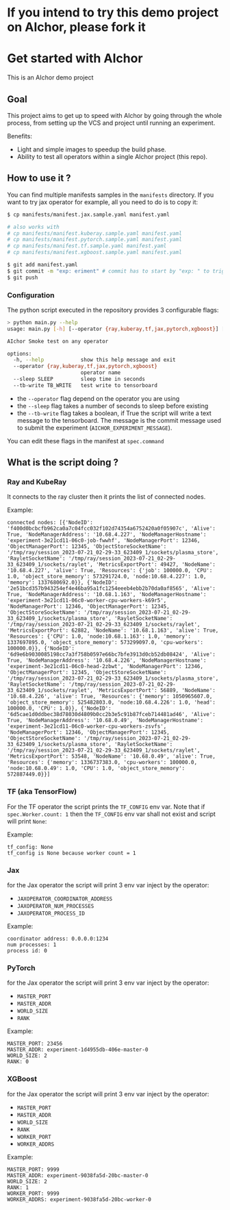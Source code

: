 # If you intend to try this demo project on AIchor, please  fork it  
  
# Get started with AIchor  
 
This is an AIchor demo project 

## Goal

This project aims to get up to speed with AIchor by going through the whole process, from setting up the VCS and project until running an experiment.

Benefits:
- Light and simple images to speedup the build phase.
- Ability to test all operators within a single AIchor project (this repo).

## How to use it ?

You can find multiple manifests samples in the `manifests` directory. If you want to try jax operator for example, all you need to do is to copy it:

```bash
$ cp manifests/manifest.jax.sample.yaml manifest.yaml

# also works with
# cp manifests/manifest.kuberay.sample.yaml manifest.yaml
# cp manifests/manifest.pytorch.sample.yaml manifest.yaml
# cp manifests/manifest.tf.sample.yaml manifest.yaml
# cp manifests/manifest.xgboost.sample.yaml manifest.yaml

$ git add manifest.yaml
$ git commit -m "exp: eriment" # commit has to start by "exp: " to trigger experiment
$ git push
```


### Configuration

The python script executed in the repository provides 3 configurable flags:

```bash
> python main.py --help
usage: main.py [-h] [--operator {ray,kuberay,tf,jax,pytorch,xgboost}] [--sleep SLEEP] [--tb-write TB_WRITE]

AIchor Smoke test on any operator

options:
  -h, --help            show this help message and exit
  --operator {ray,kuberay,tf,jax,pytorch,xgboost}
                        operator name
  --sleep SLEEP         sleep time in seconds
  --tb-write TB_WRITE   test write to tensorboard
```

- the `--operator` flag depend on the operator you are using
- the `--sleep` flag takes a number of seconds to sleep before existing
- the `--tb-write` flag takes a boolean, if True the script will write a text message to the tensorboard. The message is the commit message used to submit the experiment (`AICHOR_EXPERIMENT_MESSAGE`).

You can edit these flags in the manifest at `spec.command`

## What is the script doing ?

### Ray and KubeRay

It connects to the ray cluster then it prints the list of connected nodes.

Example:
```
connected nodes: [{'NodeID': 'f400d0bcbcfb962ca0a7c04fcc032f102d74354a6752420a0f05907c', 'Alive': True, 'NodeManagerAddress': '10.68.4.227', 'NodeManagerHostname': 'experiment-3e21cd11-06c0-job-fwwhf', 'NodeManagerPort': 12346, 'ObjectManagerPort': 12345, 'ObjectStoreSocketName': '/tmp/ray/session_2023-07-21_02-29-33_623409_1/sockets/plasma_store', 'RayletSocketName': '/tmp/ray/session_2023-07-21_02-29-33_623409_1/sockets/raylet', 'MetricsExportPort': 49427, 'NodeName': '10.68.4.227', 'alive': True, 'Resources': {'job': 100000.0, 'CPU': 1.0, 'object_store_memory': 573291724.0, 'node:10.68.4.227': 1.0, 'memory': 1337680692.0}}, {'NodeID': '2e51bcd357b943254ef4e46ba95a1fc1254eeeb4ebb2b70da0af8565', 'Alive': True, 'NodeManagerAddress': '10.68.1.163', 'NodeManagerHostname': 'experiment-3e21cd11-06c0-worker-cpu-workers-k69r5', 'NodeManagerPort': 12346, 'ObjectManagerPort': 12345, 'ObjectStoreSocketName': '/tmp/ray/session_2023-07-21_02-29-33_623409_1/sockets/plasma_store', 'RayletSocketName': '/tmp/ray/session_2023-07-21_02-29-33_623409_1/sockets/raylet', 'MetricsExportPort': 62882, 'NodeName': '10.68.1.163', 'alive': True, 'Resources': {'CPU': 1.0, 'node:10.68.1.163': 1.0, 'memory': 1337697895.0, 'object_store_memory': 573299097.0, 'cpu-workers': 100000.0}}, {'NodeID': '6d9e6b9030085198cc7a3f758b0597e66bc7bfe3913d0cb52db08424', 'Alive': True, 'NodeManagerAddress': '10.68.4.226', 'NodeManagerHostname': 'experiment-3e21cd11-06c0-head-2zbwt', 'NodeManagerPort': 12346, 'ObjectManagerPort': 12345, 'ObjectStoreSocketName': '/tmp/ray/session_2023-07-21_02-29-33_623409_1/sockets/plasma_store', 'RayletSocketName': '/tmp/ray/session_2023-07-21_02-29-33_623409_1/sockets/raylet', 'MetricsExportPort': 56889, 'NodeName': '10.68.4.226', 'alive': True, 'Resources': {'memory': 1050965607.0, 'object_store_memory': 525482803.0, 'node:10.68.4.226': 1.0, 'head': 100000.0, 'CPU': 1.0}}, {'NodeID': '6d5cae1d0ddbec38d78030d4809b0cc2b3e5c91b87fceb714481ad46', 'Alive': True, 'NodeManagerAddress': '10.68.0.49', 'NodeManagerHostname': 'experiment-3e21cd11-06c0-worker-cpu-workers-zsvfs', 'NodeManagerPort': 12346, 'ObjectManagerPort': 12345, 'ObjectStoreSocketName': '/tmp/ray/session_2023-07-21_02-29-33_623409_1/sockets/plasma_store', 'RayletSocketName': '/tmp/ray/session_2023-07-21_02-29-33_623409_1/sockets/raylet', 'MetricsExportPort': 53548, 'NodeName': '10.68.0.49', 'alive': True, 'Resources': {'memory': 1336737383.0, 'cpu-workers': 100000.0, 'node:10.68.0.49': 1.0, 'CPU': 1.0, 'object_store_memory': 572887449.0}}]
```

### TF (aka TensorFlow)

For the TF operator the script prints the `TF_CONFIG` env var. Note that if  `spec.Worker.count: 1` then the `TF_CONFIG` env var shall not exist and script will print `None`:

Example:
```
tf_config: None
tf_config is None because worker count = 1
```

### Jax

for the Jax operator the script will print 3 env var inject by the operator:
- `JAXOPERATOR_COORDINATOR_ADDRESS`
- `JAXOPERATOR_NUM_PROCESSES`
- `JAXOPERATOR_PROCESS_ID`

Example:
```
coordinator address: 0.0.0.0:1234
num processes: 1
process id: 0
```

### PyTorch

for the Jax operator the script will print 3 env var inject by the operator:
- `MASTER_PORT`
- `MASTER_ADDR`
- `WORLD_SIZE`
- `RANK`

Example:
```
MASTER_PORT: 23456
MASTER_ADDR: experiment-1d4955db-406e-master-0
WORLD_SIZE: 2
RANK: 0
```

### XGBoost

for the Jax operator the script will print 3 env var inject by the operator:
- `MASTER_PORT`
- `MASTER_ADDR`
- `WORLD_SIZE`
- `RANK`
- `WORKER_PORT`
- `WORKER_ADDRS`

Example:
```
MASTER_PORT: 9999
MASTER_ADDR: experiment-9038fa5d-20bc-master-0
WORLD_SIZE: 2
RANK: 1
WORKER_PORT: 9999
WORKER_ADDRS: experiment-9038fa5d-20bc-worker-0
```
